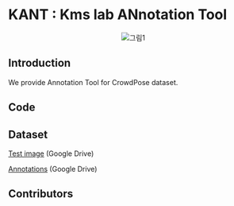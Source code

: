 # KANT : Kms lab ANnotation Tool

<p align='center'>
    <img src="https://github.com/user-attachments/assets/ce6b2e64-529d-41b7-8d80-ff23170534ca" alt="그림1">
</p>



## Introduction
We provide Annotation Tool for CrowdPose dataset. 


## Code
 

## Dataset

[Test image](https://drive.google.com/file/d/1aDGcgTgcxS7itMkxBy4rjfeahAdm6fEn/view?usp=sharing) (Google Drive)

[Annotations](https://drive.google.com/drive/folders/1TP_8ypQGAc0ab8MIWglJBqplhscvccUY?usp=share_link) (Google Drive)



## Contributors

